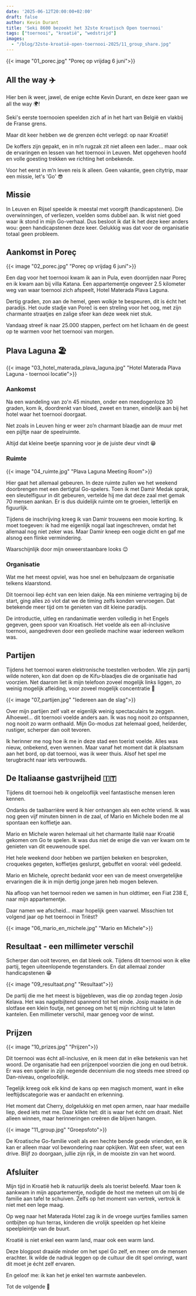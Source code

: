 ```yaml
---
date: '2025-06-12T20:00:00+02:00'
draft: false
author: Kevin Durant
title: 'Seki 8600 bezoekt het 32ste Kroatisch Open toernooi'
tags: ["toernooi", "kroatië", "wedstrijd"]
images:
  - "/blog/32ste-kroatië-open-toernooi-2025/11_group_share.jpg"
---
```


{{< image "01_porec.jpg" "Poreç op vrijdag 6 juni">}}

## All the way ✈️
Hier ben ik weer, jawel, de enige echte Kevin Durant, en deze keer gaan we all the way 🌍! 

Seki's eerste toernooien speelden zich af in het hart van België en vlakbij de Franse grens. 

Maar dit keer hebben we de grenzen écht verlegd: op naar Kroatië!

De koffers zijn gepakt, en in m’n rugzak zit niet alleen een lader... maar ook de ervaringen en lessen van het toernooi in Leuven. Met opgeheven hoofd en volle goesting trekken we richting het onbekende.

Voor het eerst in m’n leven reis ik alleen. Geen vakantie, geen citytrip, maar een missie, let's 'Go' 😎

## Missie
In Leuven en Rijsel speelde ik meestal met voorgift (handicapstenen). Die overwinningen, of verliezen, voelden soms dubbel aan. Ik wist niet goed waar ik stond in mijn Go-verhaal. Dus besloot ik dat ik het deze keer anders wou: geen handicapstenen deze keer. Gelukkig was dat voor de organisatie totaal geen probleem.

## Aankomst in Poreç

{{< image "02_porec.jpg" "Poreç op vrijdag 6 juni">}}

Een dag voor het toernooi kwam ik aan in Pula, even doorrijden naar Poreç en ik kwam aan bij villa Katana. Een appartementje ongeveer 2.5 kilometer weg van waar toernooi zich afspeelt, Hotel Materada Plava Laguna.

Dertig graden, zon aan de hemel, geen wolkje te bespeuren, dit is écht het paradijs. Het oude stadje van Poreč is een streling voor het oog, met zijn charmante straatjes en zalige sfeer kan deze week niet stuk. 

Vandaag streef ik naar 25.000 stappen, perfect om het lichaam én de geest op te warmen voor het toernooi van morgen.

## Plava Laguna 🏖️
{{< image "03_hotel_materada_plava_laguna.jpg" "Hotel Materada Plava Laguna - toernooi locatie">}}

### Aankomst
Na een wandeling van zo'n 45 minuten, onder een meedogenloze 30 graden, kom ik, doordrenkt van bloed, zweet en tranen, eindelijk aan bij het hotel waar het toernooi doorgaat. 

Net zoals in Leuven hing er weer zo’n charmant blaadje aan de muur met een pijltje naar de speelruimte. 

Altijd dat kleine beetje spanning voor je de juiste deur vindt 😁

### Ruimte
{{< image "04_ruimte.jpg" "Plava Laguna Meeting Room">}}

Hier gaat het allemaal gebeuren. In deze ruimte zullen we het weekend doorbrengen met een dertigtal Go-spelers. Toen ik met Damir Medak sprak, een sleutelfiguur in dit gebeuren, vertelde hij me dat deze zaal met gemak 70 mensen aankan. Er is dus duidelijk ruimte om te groeien, letterlijk en figuurlijk. 

Tijdens de inschrijving kreeg ik van Damir trouwens een mooie korting. Ik moet toegeven: ik had me eigenlijk nogal laat ingeschreven, omdat het allemaal nog niet zeker was. Maar Damir kneep een oogje dicht en gaf me alsnog een flinke vermindering. 

Waarschijnlijk door mijn onweerstaanbare looks 😉

### Organisatie
Wat me het meest opviel, was hoe snel en behulpzaam de organisatie telkens klaarstond. 

Dit toernooi liep écht van een leien dakje. Na een minieme vertraging bij de start, ging alles zó vlot dat we de timing zelfs konden vervroegen. Dat betekende meer tijd om te genieten van dit kleine paradijs. 

De introductie, uitleg en randanimatie werden volledig in het Engels gegeven, geen spoor van Kroatisch. Het voelde als een all-inclusive toernooi, aangedreven door een geoliede machine waar iedereen welkom was.

## Partijen

Tijdens het toernooi waren elektronische toestellen verboden. Wie zijn partij wilde noteren, kon dat doen op de Kifu-blaadjes die de organisatie had voorzien. Net daarom liet ik mijn telefoon zoveel mogelijk links liggen, zo weinig mogelijk afleiding, voor zoveel mogelijk concentratie 🧠

{{< image "07_partijen.jpg" "Iedereen aan de slag">}}

Over mijn partijen zelf valt er eigenlijk weinig spectaculairs te zeggen. Alhoewel… dit toernooi voelde anders aan. Ik was nog nooit zo ontspannen, nog nooit zo warm onthaald. Mijn Go-modus zat helemaal goed, helderder, rustiger, scherper dan ooit tevoren.

Ik herinner me nog hoe ik me in deze stad een toerist voelde. Alles was nieuw, onbekend, even wennen. Maar vanaf het moment dat ik plaatsnam aan het bord, op dat toernooi, was ik weer thuis. Alsof het spel me terugbracht naar iets vertrouwds.

## De Italiaanse gastvrijheid 🇮🇹
Tijdens dit toernooi heb ik ongelooflijk veel fantastische mensen leren kennen.

Ondanks de taalbarrière werd ik hier ontvangen als een echte vriend. Ik was nog geen vijf minuten binnen in de zaal, of Mario en Michele boden me al spontaan een koffietje aan.

Mario en Michele waren helemaal uit het charmante Italië naar Kroatië gekomen om Go te spelen. Ik was dus niet de enige die van ver kwam om te genieten van dit eeuwenoude spel. 

Het hele weekend door hebben we partijen bekeken en besproken, croquekes gegeten, koffietjes geslurpt, gebuffet en vooral: véél gedeeld.

Mario en Michele, oprecht bedankt voor een van de meest onvergetelijke ervaringen die ik in mijn dertig jonge jaren heb mogen beleven.

Na afloop van het toernooi reden we samen in hun oldtimer, een Fiat 238 E, naar mijn appartementje. 

Daar namen we afscheid… maar hopelijk geen vaarwel. Misschien tot volgend jaar op het toernooi in Triëst?

{{< image "06_mario_en_michele.jpg" "Mario en Michele">}}


## Resultaat - een millimeter verschil
Scherper dan ooit tevoren, en dat bleek ook. Tijdens dit toernooi won ik elke partij, tegen uiteenlopende tegenstanders. En dat allemaal zonder handicapstenen 😁

{{< image "09_resultaat.png" "Resultaat">}}

De partij die me het meest is bijgebleven, was die op zondag tegen Josip Kelava. Het was nagelbijtend spannend tot het einde. Josip maakte in de slotfase een klein foutje, net genoeg om het tij mijn richting uit te laten kantelen. Een millimeter verschil, maar genoeg voor de winst.

## Prijzen

{{< image "10_prizes.jpg" "Prijzen">}}

Dit toernooi was écht all-inclusive, en ik meen dat in elke betekenis van het woord. De organisatie had een prijzenpoel voorzien die jong en oud betrok. Er was een speler in zijn negende decennium die nog steeds mee streed op Dan-niveau, ongeloofelijk. 

Tegelijk kreeg ook elk kind de kans op een magisch moment, want in elke leeftijdscategorie was er aandacht en erkenning.

Het moment dat Cherry, dolgelukkig en met open armen, naar haar medaille liep, deed iets met me. Daar klikte het: dit is waar het écht om draait. Niet alleen winnen, maar herinneringen creëren die blijven hangen. 

{{< image "11_group.jpg" "Groepsfoto">}}

De Kroatische Go-familie voelt als een hechte bende goede vrienden, en ik kan er alleen maar vol bewondering naar opkijken. Wat een sfeer, wat een drive. Blijf zo doorgaan, jullie zijn rijk, in de mooiste zin van het woord.

## Afsluiter
Mijn tijd in Kroatië heb ik natuurlijk deels als toerist beleefd. Maar toen ik aankwam in mijn appartementje, nodigde de host me meteen uit om bij de familie aan tafel te schuiven. Zelfs op het moment van vertrek, vertrok ik niet met een lege maag.

Op weg naar het Materada Hotel zag ik in de vroege uurtjes families samen ontbijten op hun terras, kinderen die vrolijk speelden op het kleine speelpleintje van de buurt.

Kroatië is niet enkel een warm land, maar ook een warm land.

Deze blogpost draaide minder om het spel Go zelf, en meer om de mensen erachter. Ik wilde de nadruk leggen op de cultuur die dit spel omringt, want dit moet je écht zelf ervaren.

En geloof me: ik kan het je enkel ten warmste aanbevelen.

Tot de volgende 👋